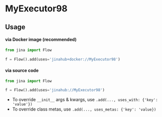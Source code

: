 # MyExecutor98



## Usage

#### via Docker image (recommended)

```python
from jina import Flow
	
f = Flow().add(uses='jinahub+docker://MyExecutor98')
```

#### via source code

```python
from jina import Flow
	
f = Flow().add(uses='jinahub://MyExecutor98')
```

- To override `__init__` args & kwargs, use `.add(..., uses_with: {'key': 'value'})`
- To override class metas, use `.add(..., uses_metas: {'key': 'value})`
